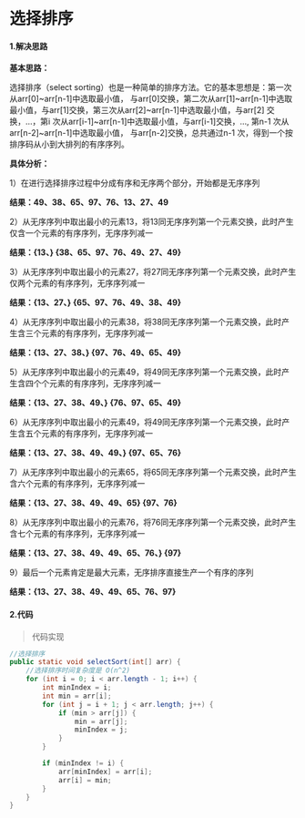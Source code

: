 # 选择排序

#### 1.解决思路

**基本思路：**

选择排序（select sorting）也是一种简单的排序方法。它的基本思想是：第一次从arr[0]~arr[n-1]中选取最小值，
与arr[0]交换，第二次从arr[1]~arr[n-1]中选取最小值，与arr[1]交换，第三次从arr[2]~arr[n-1]中选取最小值，与arr[2]
交换，…，第i 次从arr[i-1]~arr[n-1]中选取最小值，与arr[i-1]交换，…, 第n-1 次从arr[n-2]~arr[n-1]中选取最小值，
与arr[n-2]交换，总共通过n-1 次，得到一个按排序码从小到大排列的有序序列。



**具体分析：**

1）在进行选择排序过程中分成有序和无序两个部分，开始都是无序序列

**结果：49、38、65、97、76、13、27、49**

2）从无序序列中取出最小的元素13，将13同无序序列第一个元素交换，此时产生仅含一个元素的有序序列，无序序列减一

**结果：{13、}   {38、65、97、76、49、27、49}**

3）从无序序列中取出最小的元素27，将27同无序序列第一个元素交换，此时产生仅两个元素的有序序列，无序序列减一

**结果：{13、27、}   {65、97、76、49、38、49}**

4）从无序序列中取出最小的元素38，将38同无序序列第一个元素交换，此时产生含三个元素的有序序列，无序序列减一

**结果：{13、27、38、}   {97、76、49、65、49}**

5）从无序序列中取出最小的元素49，将49同无序序列第一个元素交换，此时产生含四个个元素的有序序列，无序序列减一

**结果：{13、27、38、49、}   {76、97、65、49}**

6）从无序序列中取出最小的元素49，将49同无序序列第一个元素交换，此时产生含五个元素的有序序列，无序序列减一

**结果：{13、27、38、49、49、}   {97、65、76}**

7）从无序序列中取出最小的元素65，将65同无序序列第一个元素交换，此时产生含六个元素的有序序列，无序序列减一

**结果：{13、27、38、49、49、65}   {97、76}**

8）从无序序列中取出最小的元素76，将76同无序序列第一个元素交换，此时产生含七个元素的有序序列，无序序列减一

**结果：{13、27、38、49、49、65、76、}   {97}**

9）最后一个元素肯定是最大元素，无序排序直接生产一个有序的序列

**结果：{13、27、38、49、49、65、76、97}**




#### 2.代码

> 代码实现

```java
//选择排序
public static void selectSort(int[] arr) {
    //选择排序时间复杂度是 O(n^2)
    for (int i = 0; i < arr.length - 1; i++) {
        int minIndex = i;
        int min = arr[i];
        for (int j = i + 1; j < arr.length; j++) {
            if (min > arr[j]) { 
                min = arr[j];
                minIndex = j; 
            }
        }

        if (minIndex != i) {
            arr[minIndex] = arr[i];
            arr[i] = min;
        }
    }
}
```

